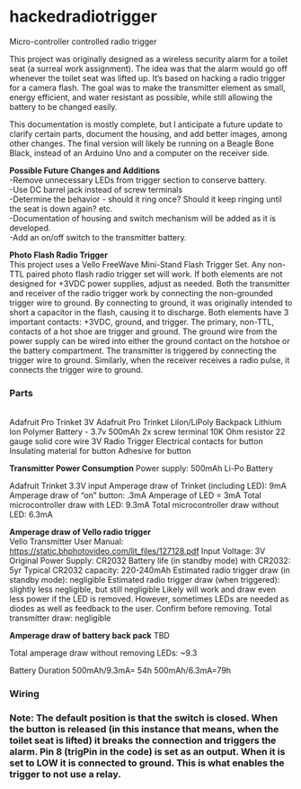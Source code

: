 # hackedradiotrigger
Micro-controller controlled radio trigger

This project was originally designed as a wireless security alarm for a toilet seat (a surreal work assignment). The idea was that the alarm would go off whenever the toilet seat was lifted up. It’s based on hacking a radio trigger for a camera flash. The goal was to make the transmitter element as small, energy efficient, and water resistant as possible, while still allowing the battery to be changed easily.

This documentation is mostly complete, but I anticipate a future update to clarify certain parts, document the housing, and add better images, among other changes. The final version will likely be running on a Beagle Bone Black, instead of an Arduino Uno and a computer on the receiver side.

<strong>Possible Future Changes and Additions</strong><br>
-Remove unnecessary LEDs from trigger section to conserve battery.<br>
-Use DC barrel jack instead of screw terminals<br>
-Determine the behavior - should it ring once? Should it keep ringing until the seat is down again? etc.<br>
-Documentation of housing and switch mechanism will be added as it is developed.<br>
-Add an on/off switch to the transmitter battery.

<strong>Photo Flash Radio Trigger</strong><br>
This project uses a Vello FreeWave Mini-Stand Flash Trigger Set. Any non-TTL paired photo flash radio trigger set will work. If both elements are not designed for +3VDC power supplies, adjust as needed.
Both the transmitter and receiver of the radio trigger work by connecting the non-grounded trigger wire to ground. By connecting to ground, it was originally intended to short a capacitor in the flash, causing it to discharge. Both elements have 3 important contacts: +3VDC, ground, and trigger. The primary, non-TTL, contacts of a hot shoe are trigger and ground. The ground wire from the power supply can be wired into either the ground contact on the hotshoe or the battery compartment. The transmitter is triggered by connecting the trigger wire to ground. Similarly, when the receiver receives a radio pulse, it connects the trigger wire to ground.

<h3><strong>Parts</strong></h3><br>
Adafruit Pro Trinket 3V
Adafruit Pro Trinket Lilon/LiPoly Backpack
Lithium Ion Polymer Battery - 3.7v 500mAh
2x screw terminal
10K Ohm resistor
22 gauge solid core wire
3V Radio Trigger
Electrical contacts for button
Insulating material for button
Adhesive for button

<strong>Transmitter Power Consumption</strong>
Power supply: 500mAh Li-Po Battery

Adafruit Trinket
3.3V input
Amperage draw of Trinket (including LED): 9mA 
Amperage draw of “on” button: .3mA
Amperage of LED = 3mA
Total microcontroller draw with LED: 9.3mA
Total microcontroller draw without LED: 6.3mA

<strong>Amperage draw of Vello radio trigger</strong></br>
Vello Transmitter User Manual: https://static.bhphotovideo.com/lit_files/127128.pdf
Input Voltage: 3V 
Original Power Supply: CR2032
Battery life (in standby mode) with CR2032: 5yr
Typical CR2032 capacity: 220-240mAh
Estimated radio trigger draw (in standby mode): negligible
Estimated radio trigger draw (when triggered): slightly less negligible, but still negligible
Likely will work and draw even less power if the LED is removed. However, sometimes LEDs are needed as diodes as well as feedback to the user. Confirm before removing.
Total transmitter draw: negligible

<strong>Amperage draw of battery back pack</strong>
TBD

Total amperage draw without removing LEDs:  ~9.3

Battery Duration
500mAh/9.3mA= 54h
500mAh/6.3mA=79h

<h3><strong>Wiring</strong><h3>

Note: The default position is that the switch is closed. When the button is released (in this instance that means, when the toilet seat is lifted) it breaks the connection and triggers the alarm. Pin 8 (trigPin in the code) is set as an output. When it is set to LOW it is connected to ground. This is what enables the trigger to not use a relay.
